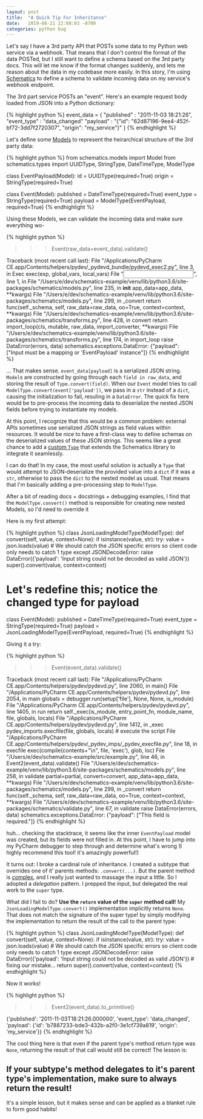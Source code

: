 ```yaml
---
layout: post
title:  "A Quick Tip For Inheritance"
date:   2019-08-21 22:08:03 -0700
categories: python bug
---
```


Let's say I have a 3rd party API that POSTs some data to my Python web service via a webhook. That means that I don't control the format of the data POSTed, but I still want to define a schema based on the 3rd party docs. This will let me know if the format changes suddenly, and lets me reason about the data in my codebase more easily. In this story, I'm using [Schematics](https://schematics.readthedocs.io) to define a schema to validate incoming data on my service's webhook endpoint.

The 3rd part service POSTs an "event". Here's an example request body loaded from JSON into a Python dictionary:

{% highlight python %}
event_data = {
    "published"  : "2011-11-03 18:21:26",
    "event_type" : "data_changed"
    "payload"    : "{\"id\": \"62d87196-9ee4-452f-bf72-3dd7f2720307\", \"origin\": \"my_service\"}"
}
{% endhighlight %}


Let's define some [Models](https://schematics.readthedocs.io/en/latest/usage/models.html) to represent the heirarchical structure of the 3rd party data:

{% highlight python %}
from schematics.models import Model
from schematics.types import UUIDType, StringType, DateTimeType, ModelType

class EventPayload(Model):
    id = UUIDType(required=True)
    origin = StringType(required=True)

class Event(Model):
    published = DateTimeType(required=True)
    event_type = StringType(required=True)
    payload = ModelType(EventPayload, required=True)
{% endhighlight %}

Using these Models, we can validate the incoming data and make sure everything wo-

{% highlight python %}
>>> Event(raw_data=event_data).validate()

Traceback (most recent call last):
  File "/Applications/PyCharm CE.app/Contents/helpers/pydev/_pydevd_bundle/pydevd_exec2.py", line 3, in Exec
    exec(exp, global_vars, local_vars)
  File "<input>", line 1, in <module>
  File "/Users/e/dev/schematics-example/venv/lib/python3.6/site-packages/schematics/models.py", line 235, in __init__
    app_data=app_data, **kwargs)
  File "/Users/e/dev/schematics-example/venv/lib/python3.6/site-packages/schematics/models.py", line 299, in _convert
    return func(self._schema, self, raw_data=raw_data, oo=True, context=context, **kwargs)
  File "/Users/e/dev/schematics-example/venv/lib/python3.6/site-packages/schematics/transforms.py", line 428, in convert
    return import_loop(cls, mutable, raw_data, import_converter, **kwargs)
  File "/Users/e/dev/schematics-example/venv/lib/python3.6/site-packages/schematics/transforms.py", line 174, in import_loop
    raise DataError(errors, data)
schematics.exceptions.DataError: {"payload": ["Input must be a mapping or 'EventPayload' instance"]}
{% endhighlight %}

... That makes sense. `event_data[payload]` is a serialized JSON string. `Model`s are constructed by going through each `field in raw_data`, and storing the result of `Type.convert(field)`. When our `Event` model tries to call `ModelType.convert(event['payload'])`, we pass in a `str` instead of a `dict`, causing the initialization to fail, resuling in a `DataError`. The quick fix here would be to pre-process the incoming data to deserialize the nested JSON fields before trying to instantiate my models.

At this point, I recognize that this would be a common problem: external APIs sometimes use serialized JSON strings as field values within resources. It would be nice to have a first-class way to define schemas on the deserialized values of these JSON strings. This seems like a great chance to add a [custom `Type`](https://schematics.readthedocs.io/en/latest/usage/types.html#custom-types) that extends the Schematics library to integrate it seamlessly.

I can do that! In my case, the most useful solution is actually a `Type` that would attempt to JSON-deserialize the provided value into a `dict` if it was a `str`, otherwise to pass the `dict` to the nested model as usual. That means that I'm basically adding a pre-processing step to `ModelType`.

After a bit of reading docs + docstrings + debugging examples, I find that the `ModelType.convert()` method is responsible for creating new nested Models, so I'd need to override it

Here is my first attempt:

{% highlight python %}
class JsonLoadingModelType(ModelType):
    def convert(self, value, context=None):
        if isinstance(value, str):
            try:
                value = json.loads(value)
            # We should catch the JSON specific errors so client code only needs to catch 1 type
            except JSONDecodeError:
                raise DataError({'payload': 'Input string could not be decoded as valid JSON'})
        super().convert(value, context=context)

# Let's redefine this; notice the changed type for payload
class Event(Model):
    published = DateTimeType(required=True)
    event_type = StringType(required=True)
    payload = JsonLoadingModelType(EventPayload, required=True)
{% endhighlight %}


Giving it a try:

{% highlight python %}
>>> Event(event_data).validate()

Traceback (most recent call last):
  File "/Applications/PyCharm CE.app/Contents/helpers/pydev/pydevd.py", line 2060, in <module>
    main()
  File "/Applications/PyCharm CE.app/Contents/helpers/pydev/pydevd.py", line 2054, in main
    globals = debugger.run(setup['file'], None, None, is_module)
  File "/Applications/PyCharm CE.app/Contents/helpers/pydev/pydevd.py", line 1405, in run
    return self._exec(is_module, entry_point_fn, module_name, file, globals, locals)
  File "/Applications/PyCharm CE.app/Contents/helpers/pydev/pydevd.py", line 1412, in _exec
    pydev_imports.execfile(file, globals, locals)  # execute the script
  File "/Applications/PyCharm CE.app/Contents/helpers/pydev/_pydev_imps/_pydev_execfile.py", line 18, in execfile
    exec(compile(contents+"\n", file, 'exec'), glob, loc)
  File "/Users/e/dev/schematics-example/src/example.py", line 46, in <module>
    Event2(event_data).validate()
  File "/Users/e/dev/schematics-example/venv/lib/python3.6/site-packages/schematics/models.py", line 258, in validate
    partial=partial, convert=convert, app_data=app_data, **kwargs)
  File "/Users/e/dev/schematics-example/venv/lib/python3.6/site-packages/schematics/models.py", line 299, in _convert
    return func(self._schema, self, raw_data=raw_data, oo=True, context=context, **kwargs)
  File "/Users/e/dev/schematics-example/venv/lib/python3.6/site-packages/schematics/validate.py", line 67, in validate
    raise DataError(errors, data)
schematics.exceptions.DataError: {"payload": ["This field is required."]}
{% endhighlight %}

huh... checking the stacktrace, it seems like the inner `EventPayload` model was created, but its fields were not filled in. At this point, I have to jump into my PyCharm debugger to step through and determine what's wrong (I highly recommend this tool! it's amazingly powerful!)

It turns out: I broke a cardinal rule of inheritance. I created a subtype that overrides one of it' parents methods: `.convert(...)`. But the parent method is [complex](https://github.com/schematics/schematics/blob/master/schematics/types/compound.py#L150-L162), and I really just wanted to massage the input a little. So I adopted a _delegation_ pattern. I prepped the input, but delegated the real work to the `super` type.

What did I fail to do? **Use the `return` value of the `super` method call!** My `JsonLoadingModelType.convert()` implementation implicitly returns `None`. That does not match the signature of the super type! by simply modifying the implementation to return the result of the call to the parent type:

{% highlight python %}
class JsonLoadingModelType(ModelType):
    def convert(self, value, context=None):
        if isinstance(value, str):
            try:
                value = json.loads(value)
            # We should catch the JSON specific errors so client code only needs to catch 1 type
            except JSONDecodeError:
                raise DataError({'payload': 'Input string could not be decoded as valid JSON'})
        # fixing our mistake...
        return super().convert(value, context=context)
{% endhighlight %}

Now it works!

{% highlight python %}
>>> Event2(event_data).to_primitive()

{'published': '2011-11-03T18:21:26.000000', 'event_type': 'data_changed', 'payload': {'id': 'b7887233-bde3-432b-a2f0-3e1cf739a819', 'origin': 'my_service'}}
{% endhighlight %}


The cool thing here is that even if the parent type's method return type was `None`, returning the result of that call would still be correct! The lesson is:

## If your subtype's method delegates to it's parent type's implementation, make sure to **always** return the result!

It's a simple lesson, but it makes sense and can be applied as a blanket rule to form good habits!

